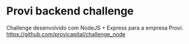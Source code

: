 # Provi backend challenge
Challenge desenvolvido com NodeJS + Express para a empresa Provi.
https://github.com/provicapital/challenge_node
